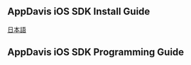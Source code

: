 ## AppDavis iOS SDK Install Guide

[日本語](Install_SDK_Guide.md)

## AppDavis iOS SDK Programming Guide
